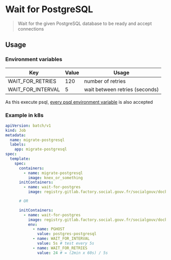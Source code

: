 # Wait for PostgreSQL

> Wait for the given PostgreSQL database to be ready and accept connections

## Usage

### Environment variables

| Key               | Value | Usage                                     |
| ----------------- | ----- | ----------------------------------------- |
| WAIT_FOR_RETRIES  | 120   | number of retries                         |
| WAIT_FOR_INTERVAL | 5     | wait between retries (seconds)            |

As this execute psql, [every psql environment variable](https://www.postgresql.org/docs/9.3/libpq-envars.html) is also accepted 

### Example in k8s

```yaml
apiVersion: batch/v1
kind: Job
metadata:
  name: migrate-postgresql
  labels:
    app: migrate-postgresql
spec:
  template:
    spec:
      containers:
        - name: migrate-postgresql
          image: knex_or_something
      initContainers:
        - name: wait-for-postgres
          image: registry.gitlab.factory.social.gouv.fr/socialgouv/docker/wait-for-postgres:<version>

      # OR

      initContainers:
        - name: wait-for-postgres
          image: registry.gitlab.factory.social.gouv.fr/socialgouv/docker/wait-for-postgres:<version>
          env:
            - name: PGHOST
              value: postgres-postgresql
            - name: WAIT_FOR_INTERVAL
              value: 5s # test every 5s
            - name: WAIT_FOR_RETRIES
              value: 24 # = (2min x 60s) / 5s 
```
